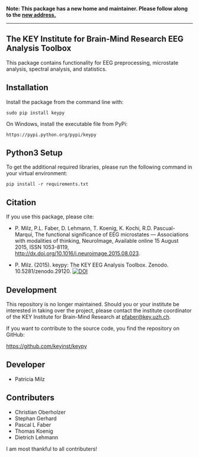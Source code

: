 **Note: This package has a new home and maintainer. Please follow along to the [new address.](https://github.com/uwaicl/keypy)**

---

## The KEY Institute for Brain-Mind Research EEG Analysis Toolbox

This package contains functionality for EEG preprocessing,
microstate analysis, spectral analysis, and statistics.

Installation
------------

Install the package from the command line with:

	sudo pip install keypy

On Windows, install the executable file from PyPi:

	https://pypi.python.org/pypi/keypy


Python3 Setup
-------------
To get the additional required libraries, please run the following command in your virtual environment:
```
pip install -r requirements.txt
```


Citation
--------
	
If you use this package, please cite:	

* P. Milz, P.L. Faber, D. Lehmann, T. Koenig, K. Kochi, R.D. Pascual-Marqui, The functional significance of EEG microstates — Associations with modalities of thinking, NeuroImage, Available online 15 August 2015, ISSN 1053-8119, http://dx.doi.org/10.1016/j.neuroimage.2015.08.023.
	
* P. Milz. (2015). keypy: The KEY EEG Analysis Toolbox. Zenodo. 10.5281/zenodo.29120. [![DOI](https://zenodo.org/badge/17507/keyinst/keypy.svg)](https://zenodo.org/badge/latestdoi/17507/keyinst/keypy)

Development
-----------

This repository is no longer maintained. Should you or your institute be interested in taking over the project, please contact the institute coordinator of the KEY Institute for Brain-Mind Research at pfaber@key.uzh.ch.

If you want to contribute to the source code, you find the repository on GitHub:

https://github.com/keyinst/keypy
	

Developer
---------
* Patricia Milz

Contributers
---------------
* Christian Oberholzer
* Stephan Gerhard
* Pascal L Faber
* Thomas Koenig
* Dietrich Lehmann


I am most thankful to all contributers!
